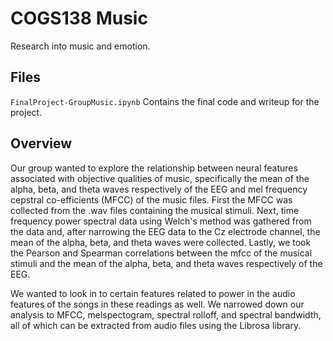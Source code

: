 # COGS138 Music
Research into music and emotion.

## Files
`FinalProject-GroupMusic.ipynb` Contains the final code and writeup for the project.

## Overview
Our group wanted to explore the relationship between neural features associated with objective qualities of music, specifically the mean of the alpha, beta, and theta waves respectively of the EEG and mel frequency cepstral co-efficients (MFCC) of the music files. First the MFCC was collected from the .wav files containing the musical stimuli. Next, time frequency power spectral data using Welch's method was gathered from the data and, after narrowing the EEG data to the Cz electrode channel, the mean of the alpha, beta, and theta waves were collected. Lastly, we took the Pearson and Spearman correlations between the mfcc of the musical stimuli and the mean of the alpha, beta, and theta waves respectively of the EEG.

We wanted to look in to certain features related to power in the audio features of the songs in these readings as well. We narrowed down our analysis to MFCC, melspectogram, spectral rolloff, and spectral bandwidth, all of which can be extracted from audio files using the Librosa library.
